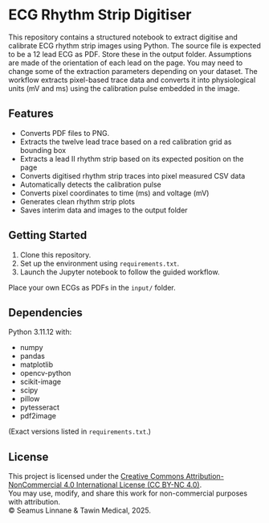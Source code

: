 # ECG Rhythm Strip Digitiser

This repository contains a structured notebook to extract digitise and calibrate ECG rhythm strip images using Python. The source file is expected to be a 12 lead ECG as PDF. Store these in the output folder. Assumptions are made of the orientation of each lead on the page. You may need to change some of the extraction parameters depending on your dataset. The workflow extracts pixel-based trace data and converts it into physiological units (mV and ms) using the calibration pulse embedded in the image.

## Features

- Converts PDF files to PNG.
- Extracts the twelve lead trace based on a red calibration grid as bounding box  
- Extracts a lead II rhythm strip based on its expected position on the page  
- Converts digitised rhythm strip traces into pixel measured CSV data  
- Automatically detects the calibration pulse  
- Converts pixel coordinates to time (ms) and voltage (mV)  
- Generates clean rhythm strip plots  
- Saves interim data and images to the output folder  

## Getting Started

1. Clone this repository.
2. Set up the environment using `requirements.txt`.  
3. Launch the Jupyter notebook to follow the guided workflow.

Place your own ECGs as PDFs in the `input/` folder.

## Dependencies

Python 3.11.12 with:

- numpy
- pandas
- matplotlib
- opencv-python
- scikit-image
- scipy
- pillow
- pytesseract
- pdf2image

(Exact versions listed in `requirements.txt`.)

## License

This project is licensed under the [Creative Commons Attribution-NonCommercial 4.0 International License (CC BY-NC 4.0)](https://creativecommons.org/licenses/by-nc/4.0/).  
You may use, modify, and share this work for non-commercial purposes with attribution.  
© Seamus Linnane & Tawin Medical, 2025.  
